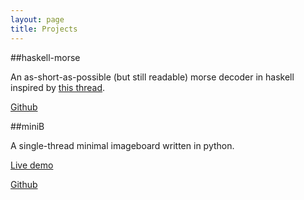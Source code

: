 ```yaml
---
layout: page
title: Projects
---
```


##haskell-morse

An as-short-as-possible (but still readable) morse decoder in haskell inspired by [this thread](http://www.reddit.com/r/programming/comments/7xjqb/who_can_write_the_smallesttidiestcleverest_morse/).

[Github](http://github.com/fgaz/haskell-morse)

##miniB

A single-thread minimal imageboard written in python.

[Live demo](http://minib-effegi.rhcloud.com)

[Github](http://github.com/fgaz/miniB)